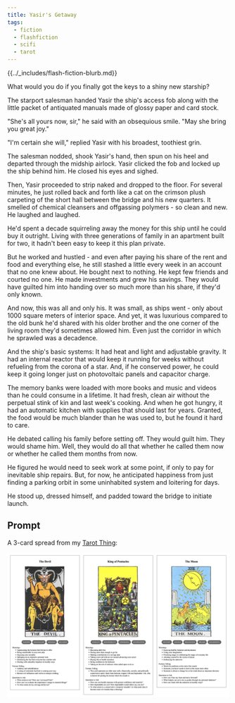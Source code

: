 ```yaml
---
title: Yasir's Getaway
tags:
  - fiction
  - flashfiction
  - scifi
  - tarot
---
```


{{../_includes/flash-fiction-blurb.md}}

What would you do if you finally got the keys to a shiny new starship?

<!--more-->

The starport salesman handed Yasir the ship's access fob along with the little packet of antiquated manuals made of glossy paper and card stock.

"She's all yours now, sir," he said with an obsequious smile. "May she bring you great joy."

"I'm certain she will," replied Yasir with his broadest, toothiest grin.

The salesman nodded, shook Yasir's hand, then spun on his heel and departed through the midship airlock. Yasir clicked the fob and locked up the ship behind him. He closed his eyes and sighed. 

Then, Yasir proceeded to strip naked and dropped to the floor. For several minutes, he just rolled back and forth like a cat on the crimson plush carpeting of the short hall between the bridge and his new quarters. It smelled of chemical cleansers and offgassing polymers - so clean and new. He laughed and laughed. 

He'd spent a decade squirreling away the money for this ship until he could buy it outright. Living with three generations of family in an apartment built for two, it hadn't been easy to keep it this plan private. 

But he worked and hustled - and even after paying his share of the rent and food and everything else, he still stashed a little every week in an account that no one knew about. He bought next to nothing. He kept few friends and courted no one. He made investments and grew his savings. They would have guilted him into handing over so much more than his share, if they'd only known. 

And now, this was all and only his. It was small, as ships went - only about 1000 square meters of interior space. And yet, it was luxurious compared to the old bunk he'd shared with his older brother and the one corner of the living room they'd sometimes allowed him. Even just the corridor in which he sprawled was a decadence. 

And the ship's basic systems: It had heat and light and adjustable gravity. It had an internal reactor that would keep it running for weeks without refueling from the corona of a star. And, if he conserved power, he could keep it going longer just on photovoltaic panels and capacitor charge.

The memory banks were loaded with more books and music and videos than he could consume in a lifetime. It had fresh, clean air without the perpetual stink of kin and last week's cooking. And when he got hungry, it had an automatic kitchen with supplies that should last for years. Granted, the food would be much blander than he was used to, but he found it hard to care.

He debated calling his family before setting off. They would guilt him. They would shame him. Well, they would do all that whether he called them now or whether he called them months from now. 

He figured he would need to seek work at some point, if only to pay for inevitable ship repairs. But, for now, he anticipated happiness from just finding a parking orbit in some uninhabited system and loitering for days. 

He stood up, dressed himself, and padded toward the bridge to initiate launch. 

## Prompt

A 3-card spread from my [Tarot Thing](https://lmorchard.github.io/tarot-thing/):

![](20220504081215.png)
